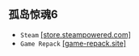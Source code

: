 ## 孤岛惊魂6
* `Steam` [[store.steampowered.com]](https://store.steampowered.com/app/2369390/Far_Cry_6/)
* `Game Repack` [[game-repack.site]](https://game-repack.site/2024/04/17/far-cry-6/)
